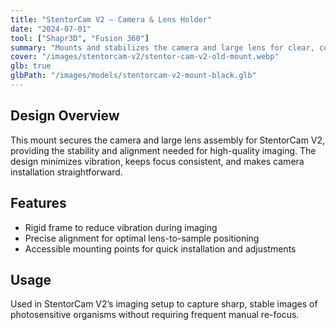 ```yaml
---
title: "StentorCam V2 — Camera & Lens Holder"
date: "2024-07-01"
tool: ["Shapr3D", "Fusion 360"]
summary: "Mounts and stabilizes the camera and large lens for clear, consistent imaging."
cover: "/images/stentorcam-v2/stentor-cam-v2-old-mount.webp"
glb: true
glbPath: "/images/models/stentorcam-v2-mount-black.glb"
---
```

## Design Overview
This mount secures the camera and large lens assembly for StentorCam V2, providing the stability and alignment needed for high-quality imaging. The design minimizes vibration, keeps focus consistent, and makes camera installation straightforward.

## Features
- Rigid frame to reduce vibration during imaging
- Precise alignment for optimal lens-to-sample positioning
- Accessible mounting points for quick installation and adjustments

## Usage
Used in StentorCam V2’s imaging setup to capture sharp, stable images of photosensitive organisms without requiring frequent manual re-focus.
